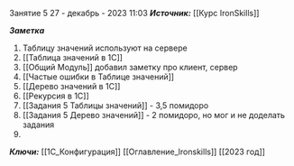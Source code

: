 
Занятие 5
 27 - декабрь - 2023  11:03 
***Источник:***  [[Курс IronSkills]] 

***Заметка*** 
1. Таблицу значений используют на сервере
2. [[Таблица значений в 1С]]
3. [[Общий Модуль]] добавил заметку про клиент, сервер
4. [[Частые ошибки в Таблице значений]]
5. [[Дерево значений в 1С]]
6. [[Рекурсия в 1С]] 
7. [[Задания 5 Таблицы значений]] - 3,5 помидоро
8. [[Задания 5 Дерево значений]] - 2 помидоро, но мог и не доделать задания
9. 


***Ключи:*** [[1С_Конфигурация]] [[Оглавление_Ironskills]] [[2023 год]]